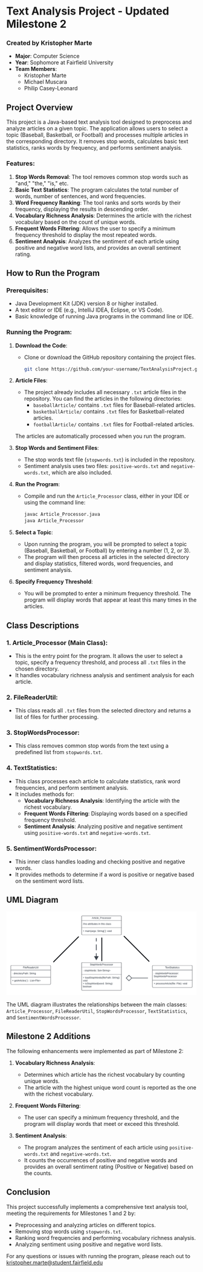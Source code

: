 # Text Analysis Project - Updated Milestone 2

### Created by Kristopher Marte
- **Major**: Computer Science
- **Year**: Sophomore at Fairfield University
- **Team Members**: 
  - Kristopher Marte
  - Michael Muscara
  - Philip Casey-Leonard

## Project Overview
This project is a Java-based text analysis tool designed to preprocess and analyze articles on a given topic. The application allows users to select a topic (Baseball, Basketball, or Football) and processes multiple articles in the corresponding directory. It removes stop words, calculates basic text statistics, ranks words by frequency, and performs sentiment analysis.

### Features:
1. **Stop Words Removal**: The tool removes common stop words such as "and," "the," "is," etc.
2. **Basic Text Statistics**: The program calculates the total number of words, number of sentences, and word frequencies.
3. **Word Frequency Ranking**: The tool ranks and sorts words by their frequency, displaying the results in descending order.
4. **Vocabulary Richness Analysis**: Determines the article with the richest vocabulary based on the count of unique words.
5. **Frequent Words Filtering**: Allows the user to specify a minimum frequency threshold to display the most repeated words.
6. **Sentiment Analysis**: Analyzes the sentiment of each article using positive and negative word lists, and provides an overall sentiment rating.

## How to Run the Program

### Prerequisites:
- Java Development Kit (JDK) version 8 or higher installed.
- A text editor or IDE (e.g., IntelliJ IDEA, Eclipse, or VS Code).
- Basic knowledge of running Java programs in the command line or IDE.

### Running the Program:
1. **Download the Code**:
   - Clone or download the GitHub repository containing the project files.
     ```bash
     git clone https://github.com/your-username/TextAnalysisProject.git
     ```

2. **Article Files**:
   - The project already includes all necessary `.txt` article files in the repository. You can find the articles in the following directories:
     - `baseballArticle/` contains `.txt` files for Baseball-related articles.
     - `basketballArticle/` contains `.txt` files for Basketball-related articles.
     - `footballArticle/` contains `.txt` files for Football-related articles.

   The articles are automatically processed when you run the program.

3. **Stop Words and Sentiment Files**:
   - The stop words text file (`stopwords.txt`) is included in the repository.
   - Sentiment analysis uses two files: `positive-words.txt` and `negative-words.txt`, which are also included.

4. **Run the Program**:
   - Compile and run the `Article_Processor` class, either in your IDE or using the command line:
     ```bash
     javac Article_Processor.java
     java Article_Processor
     ```

5. **Select a Topic**:
   - Upon running the program, you will be prompted to select a topic (Baseball, Basketball, or Football) by entering a number (1, 2, or 3).
   - The program will then process all articles in the selected directory and display statistics, filtered words, word frequencies, and sentiment analysis.

6. **Specify Frequency Threshold**:
   - You will be prompted to enter a minimum frequency threshold. The program will display words that appear at least this many times in the articles.

## Class Descriptions

### 1. **Article_Processor (Main Class)**:
   - This is the entry point for the program. It allows the user to select a topic, specify a frequency threshold, and process all `.txt` files in the chosen directory.
   - It handles vocabulary richness analysis and sentiment analysis for each article.

### 2. **FileReaderUtil**:
   - This class reads all `.txt` files from the selected directory and returns a list of files for further processing.

### 3. **StopWordsProcessor**:
   - This class removes common stop words from the text using a predefined list from `stopwords.txt`.

### 4. **TextStatistics**:
   - This class processes each article to calculate statistics, rank word frequencies, and perform sentiment analysis.
   - It includes methods for:
     - **Vocabulary Richness Analysis**: Identifying the article with the richest vocabulary.
     - **Frequent Words Filtering**: Displaying words based on a specified frequency threshold.
     - **Sentiment Analysis**: Analyzing positive and negative sentiment using `positive-words.txt` and `negative-words.txt`.

### 5. **SentimentWordsProcessor**:
   - This inner class handles loading and checking positive and negative words.
   - It provides methods to determine if a word is positive or negative based on the sentiment word lists.

## UML Diagram
![UML Diagram](https://github.com/kmarte29/TextAnalysisProject/blob/main/UML%20Diagram%20Milestone%201.png)

The UML diagram illustrates the relationships between the main classes: `Article_Processor`, `FileReaderUtil`, `StopWordsProcessor`, `TextStatistics`, and `SentimentWordsProcessor`.

## Milestone 2 Additions
The following enhancements were implemented as part of Milestone 2:
1. **Vocabulary Richness Analysis**:
   - Determines which article has the richest vocabulary by counting unique words.
   - The article with the highest unique word count is reported as the one with the richest vocabulary.

2. **Frequent Words Filtering**:
   - The user can specify a minimum frequency threshold, and the program will display words that meet or exceed this threshold.

3. **Sentiment Analysis**:
   - The program analyzes the sentiment of each article using `positive-words.txt` and `negative-words.txt`.
   - It counts the occurrences of positive and negative words and provides an overall sentiment rating (Positive or Negative) based on the counts.

## Conclusion
This project successfully implements a comprehensive text analysis tool, meeting the requirements for Milestones 1 and 2 by:
- Preprocessing and analyzing articles on different topics.
- Removing stop words using `stopwords.txt`.
- Ranking word frequencies and performing vocabulary richness analysis.
- Analyzing sentiment using positive and negative word lists.

For any questions or issues with running the program, please reach out to kristopher.marte@student.fairfield.edu

